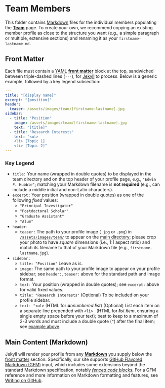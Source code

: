 # Team Members
This folder contains [Markdown](https://www.markdownguide.org/) files for the individual members populating the [**Team**](https://unlv-spg.github.io/team/) page.
To create your own, we recommend copying an existing member profile as close to the structure you want (e.g., a simple paragraph or multiple, extensive sections) and renaming it as your `firstname-lastname.md`.


## Front Matter
Each file must contain a [YAML](https://yaml.org/) [**front matter**](https://jekyllrb.com/docs/front-matter/) block at the top, sandwiched between triple-dashed lines (`---`), for [Jekyll](https://jekyllrb.com/) to process.
Below is a generic example, followed by a key legend subsection:
```yaml
---
title: "[display name]"
excerpt: "[position]"
header:
  teaser: /assets/images/team/[firstname-lastname].jpg
sidebar:
  - title: "Position"
    image: /assets/images/team/[firstname-lastname].jpg
    text: "[title]"
  - title: "Research Interests"
    text: "<ul>
    <li> [Topic 1]
    <li> [Topic 2]"
---
```
### Key Legend
- `title:` Your name (wrapped in double quotes) to be displayed in the team directory and on the top header of your profile page, e.g., `"Edwin P. Hubble"`; matching your Markdown filename is **not required** (e.g., can include a middle initial and non-Latin characters).
- `excerpt:` Your position (wrapped in double quotes) as one of the following _fixed_ values:
  - `"Principal Investigator"`
  - `"Postdoctoral Scholar"`
  - `"Graduate Assistant"`
  - `"Alum"`
- `header:`
  - `teaser:` The path to your profile image (`.jpg` or `.png`) in [`/assets/images/team/`](https://github.com/UNLV-SPG/UNLV-SPG.github.io/tree/dev/assets/images/team) to appear on the [main directory](https://unlv-spg.github.io/team/); please crop your photo to have *square* dimensions (i.e., 1:1 aspect ratio) and match its filename to that of your Markdown file (e.g., `firstname-lastname.jpg`).
- `sidebar:`
  - `title: "Position"` Leave as is.
  - `image:` The same path to your profile image to appear on your profile sidebar; see `header:`, `teaser:` above for the standard path and image format.
  - `text:` Your position (wrapped in double quotes); see `excerpt:` above for valid fixed values.
  - `title: "Research Interests"` (Optional) To be included on your profile sidebar.
  - `text: "<ul>` (HTML for _**u**nnumbered **l**ist_) (Optional) List each item on a separate line prepended with `<li> ` (HTML for _**l**ist **i**tem_, ensuring a single empty space before your text); best to keep to a maximum of 2-3 words and must include a double quote (`"`) after the final item; see [example above](#Front-Matter).


## Main Content (Markdown)
Jekyll will render your profile from any [**Markdown**](https://www.markdownguide.org/) you supply below the [front matter](#Front-Matter) section.
Specifically, our site supports [GitHub Flavored Markdown (GFM)](https://github.github.com/gfm/) input, which includes some extensions beyond the standard Markdown specification, notably [_fenced code blocks_](https://github.github.com/gfm/#fenced-code-blocks).
For a GFM reference and more information on Markdown formatting and features, see [Writing on GitHub](https://docs.github.com/en/github/writing-on-github).
